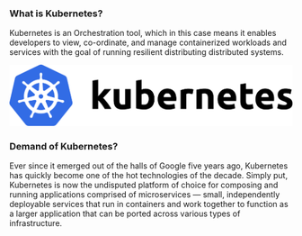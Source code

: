 ### What is Kubernetes?
Kubernetes is an Orchestration tool, which in this case means it enables developers to view, co-ordinate, and manage containerized workloads and services with the goal of running resilient distributing distributed systems.

![](images/main.png)
### Demand of Kubernetes?
Ever since it emerged out of the halls of Google five years ago, Kubernetes has quickly become one of the hot technologies of the decade. 
Simply put, Kubernetes is now the undisputed platform of choice for composing and running applications comprised of microservices — small, independently deployable 
services that run in containers and work together to function as a larger application that can be ported across various types of infrastructure.
